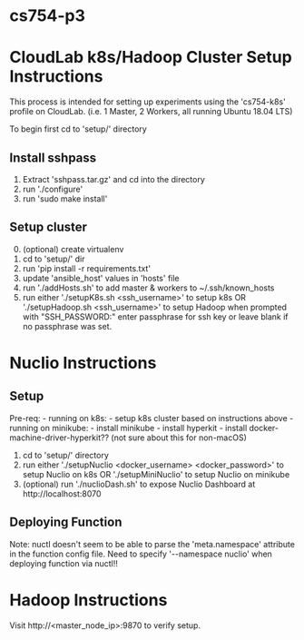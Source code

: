# cs754-p3


# CloudLab k8s/Hadoop Cluster Setup Instructions

This process is intended for setting up experiments using the 'cs754-k8s' profile on CloudLab. (i.e. 1 Master, 2 Workers, all running Ubuntu 18.04 LTS)

To begin first cd to 'setup/' directory

## Install sshpass

1. Extract 'sshpass.tar.gz' and cd into the directory
2. run './configure'
3. run 'sudo make install'

## Setup cluster

0. (optional) create virtualenv
1. cd to 'setup/' dir
2. run 'pip install -r requirements.txt' 
3. update 'ansible_host' values in 'hosts' file
4. run './addHosts.sh' to add master & workers to ~/.ssh/known_hosts
5. run either 
        './setupK8s.sh <ssh_username>' to setup k8s 
    OR  
        './setupHadoop.sh <ssh_username>' to setup Hadoop
    when prompted with "SSH_PASSWORD:" enter passphrase for ssh key or leave blank if no passphrase was set.


# Nuclio Instructions

## Setup 

Pre-req: 
    - running on k8s:
        - setup k8s cluster based on instructions above
    - running on minikube:
        - install minikube 
        - install hyperkit
        - install docker-machine-driver-hyperkit?? (not sure about this for non-macOS)

1. cd to 'setup/' directory
2. run either 
        './setupNuclio <docker_username> <docker_password>' to setup Nuclio on k8s 
    OR 
        './setupMiniNuclio' to setup Nuclio on minikube
3. (optional) run './nuclioDash.sh' to expose Nuclio Dashboard at http://localhost:8070


## Deploying Function

Note: nuctl doesn't seem to be able to parse the 'meta.namespace' attribute in the function config file. Need to specify 
'--namespace nuclio' when deploying function via nuctl!!


# Hadoop Instructions

Visit http://<master_node_ip>:9870 to verify setup.






